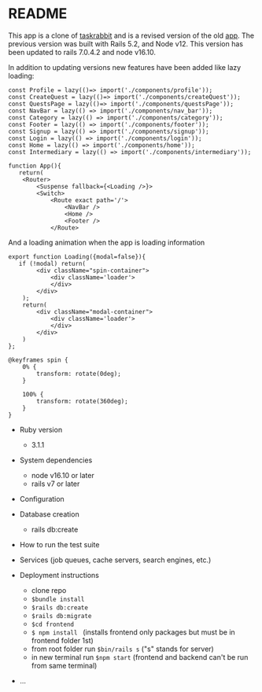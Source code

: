 # README
This app is a clone of [taskrabbit](https://www.taskrabbit.com/) and is a revised version of the old [app](https://github.com/Bman2386/Quest_Rabbit).
The previous version was built with Rails 5.2, and Node v12. This version has been updated to rails 7.0.4.2 and node v16.10.

In addition to updating versions new features have been added like lazy loading:
```
const Profile = lazy(()=> import('./components/profile'));
const CreateQuest = lazy(()=> import('./components/createQuest'));
const QuestsPage = lazy(()=> import('./components/questsPage'));
const NavBar = lazy(() => import('./components/nav_bar'));
const Category = lazy(() => import('./components/category'));
const Footer = lazy(() => import('./components/footer'));
const Signup = lazy(() => import('./components/signup'));
const Login = lazy(() => import('./components/login'));
const Home = lazy(() => import('./components/home'));
const Intermediary = lazy(() => import('./components/intermediary')); 

function App(){
   return(
    <Router>
        <Suspense fallback={<Loading />}>
        <Switch>
            <Route exact path='/'>
                <NavBar />
                <Home />
                <Footer />
            </Route>
```
And a loading animation when the app is loading information
```
export function Loading({modal=false}){
   if (!modal) return(
        <div className="spin-container">
            <div className='loader'>
            </div>   
        </div>  
    );
    return(
        <div className="modal-container">
            <div className='loader'>
            </div>
        </div> 
    )
};
```
```
@keyframes spin {
    0% {
        transform: rotate(0deg);
    }

    100% {
        transform: rotate(360deg);
    }
}
```

* Ruby version
    - 3.1.1

* System dependencies
    - node v16.10 or later
    - rails v7 or later
* Configuration

* Database creation
    - rails db:create

* How to run the test suite

* Services (job queues, cache servers, search engines, etc.)

* Deployment instructions
    - clone repo
    - ```$bundle install```
    - ```$rails db:create```
    - ```$rails db:migrate```
    - ```$cd frontend```
    - ```$ npm install ``` (installs frontend only packages but must be in frontend folder 1st)
    - from root folder run ```$bin/rails s``` ("s" stands for server)
    - in new terminal run ```$npm start``` (frontend and backend can't be run from same terminal)
* ...
